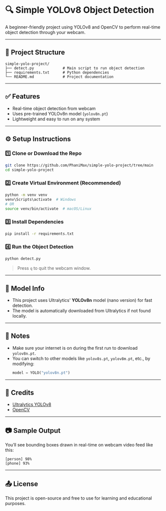 
# 🔍 Simple YOLOv8 Object Detection

A beginner-friendly project using YOLOv8 and OpenCV to perform real-time object detection through your webcam.

---

## 📁 Project Structure

```
simple-yolo-project/
├── detect.py             # Main script to run object detection
├── requirements.txt      # Python dependencies
└── README.md             # Project documentation
```

---

## ✅ Features

- Real-time object detection from webcam
- Uses pre-trained YOLOv8n model (`yolov8n.pt`)
- Lightweight and easy to run on any system

---

## ⚙️ Setup Instructions

### 1️⃣ Clone or Download the Repo
```bash
git clone https://github.com/PhaniMax/simple-yolo-project/tree/main
cd simple-yolo-project
```

### 2️⃣ Create Virtual Environment (Recommended)
```bash
python -m venv venv
venv\Scripts\activate  # Windows
# OR
source venv/bin/activate  # macOS/Linux
```

### 3️⃣ Install Dependencies
```bash
pip install -r requirements.txt
```

### 4️⃣ Run the Object Detection
```bash
python detect.py
```

> Press `q` to quit the webcam window.

---

## 🧠 Model Info

- This project uses Ultralytics' **YOLOv8n** model (nano version) for fast detection.
- The model is automatically downloaded from Ultralytics if not found locally.

---

## 📌 Notes

- Make sure your internet is on during the first run to download `yolov8n.pt`.
- You can switch to other models like `yolov8s.pt`, `yolov8m.pt`, etc., by modifying:
  ```python
  model = YOLO("yolov8n.pt")
  ```

---

## 🙌 Credits

- [Ultralytics YOLOv8](https://github.com/ultralytics/ultralytics)
- [OpenCV](https://opencv.org/)

---

## 📷 Sample Output

You’ll see bounding boxes drawn in real-time on webcam video feed like this:

```
[person] 98%
[phone] 93%
```

---

## 📤 License

This project is open-source and free to use for learning and educational purposes.
